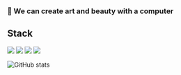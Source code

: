 ### 🎨  We can create art and beauty with a computer

## Stack
![](https://img.shields.io/badge/-Java-yellow?logo=Java&style=plastic)
![](https://img.shields.io/badge/-Python-green?logo=Python&style=plastic)
![](https://img.shields.io/badge/-SQL-pink?logo=MySQL&style=plastic)
![](https://img.shields.io/badge/-Neo4j-white?logo=Neo4j&style=plastic)


![GitHub stats](https://github-readme-stats.vercel.app/api?username=NorthShip)

